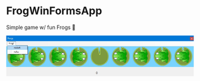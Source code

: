 # FrogWinFormsApp
Simple game w/ fun Frogs 🐸

![Image alt](https://github.com/VityaAnimato/FrogWinFormsApp/blob/main/screenshot.jpg)
